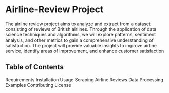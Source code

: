 # Airline-Review Project
The airline review project aims to analyze and extract from a dataset consisting of reviews of British airlines. Through the application of data science techniques and algorithms, we will explore patterns, sentiment analysis, and other metrics to gain a comprehensive understanding of satisfaction. The project will provide valuable insights to improve airline service, identify areas of improvement, and enhance customer satisfaction

## Table of Contents
Requirements
Installation
Usage
Scraping Airline Reviews
Data Processing
Examples
Contributing
License
